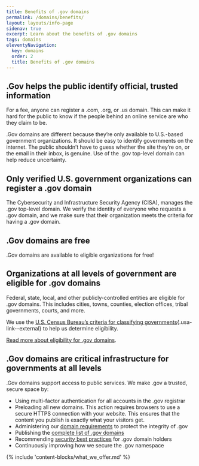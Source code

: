 ```yaml
---
title: Benefits of .gov domains
permalink: /domains/benefits/
layout: layouts/info-page
sidenav: true
excerpt: Learn about the benefits of .gov domains
tags: domains
eleventyNavigation:
  key: domains
  order: 2
  title: Benefits of .gov domains 
---
```


## .Gov helps the public identify official, trusted information

For a fee, anyone can register a .com, .org, or .us domain. This can make it hard for the public to know if the people behind an online service are who they claim to be.

.Gov domains are different because they’re only available to U.S.-based government organizations. It should be easy to identify governments on the internet. The public shouldn’t have to guess whether the site they’re on, or the email in their inbox, is genuine. Use of the .gov top-level domain can help reduce uncertainty.

## Only verified U.S. government organizations can register a .gov domain 

The Cybersecurity and Infrastructure Security Agency (CISA), manages the .gov top-level domain. We verify the identity of everyone who requests a .gov domain, and we make sure that their organization meets the criteria for having a .gov domain.

## .Gov domains are free

.Gov domains are available to eligible organizations for free! 

## Organizations at all levels of government are eligible for .gov domains

Federal, state, local, and other publicly-controlled entities are eligible for .gov domains. This includes cities, towns, counties, election offices, tribal governments, courts, and more.

We use the [U.S. Census Bureau’s criteria for classifying governments](https://www.census.gov/programs-surveys/gus/technical-documentation/methodology/population-of-interest1.html){.usa-link--external} to help us determine eligibility.

[Read more about eligibility for .gov domains](../../domains/eligibility/).

## .Gov domains are critical infrastructure for governments at all levels

.Gov domains support access to public services. We make .gov a trusted, secure space by:
- Using multi-factor authentication for all accounts in the .gov registrar
- Preloading all new domains. This action requires browsers to use a secure HTTPS connection with your website. This ensures that the content you publish is exactly what your visitors get.
- Administering our [domain requirements](../../domains/requirements) to protect the integrity of .gov
- Publishing the [complete list of .gov domains](../../about/data) 
- Recommending [security best practices](../../domains/security) for .gov domain holders
- Continuously improving how we secure the .gov namespace

{% include 'content-blocks/what_we_offer.md' %}

